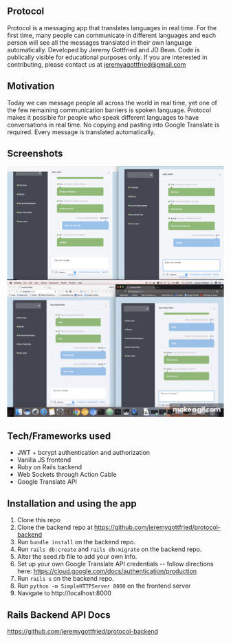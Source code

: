 ## Protocol 
Protocol is a messaging app that translates languages in real time. For the first time, many people can communicate in different 
languages and each person will see all the messages translated in their own language automatically. 
Developed by Jeremy Gottfried and JD Bean. Code is publically visible for educational purposes only. 
If you are interested in contributing, please contact us at
jeremyagottfried@gmail.com 

## Motivation 
Today we can message people all across the world in real time, yet one of the few remaining communication barriers
is spoken language. Protocol makes it possible for people who speak different languages to have conversations in real time. 
No copying and pasting into Google Translate is required. Every message is translated automatically.

## Screenshots
![Screenshot](https://raw.githubusercontent.com/jeremygottfried/protocol-frontend/master/Protocol_Screenshot.png)
<img src='https://github.com/jeremygottfried/protocol-frontend/blob/master/Protocol_demo.gif' width=1000>
## Tech/Frameworks used
- JWT + bcrypt authentication and authorization
- Vanilla JS frontend
- Ruby on Rails backend
- Web Sockets through Action Cable
- Google Translate API 

## Installation and using the app

1. Clone this repo 
2. Clone the backend repo at https://github.com/jeremygottfried/protocol-backend
3. Run `bundle install` on the backend repo. 
4. Run `rails db:create` and `rails db:migrate` on the backend repo. 
5. Alter the seed.rb file to add your own info. 
5. Set up your own Google Translate API credentials -- follow directions here: https://cloud.google.com/docs/authentication/production
6. Run `rails s` on the backend repo. 
7. Run `python -m SimpleHTTPServer 8000` on the frontend server
8. Navigate to http://localhost:8000

## Rails Backend API Docs 
https://github.com/jeremygottfried/protocol-backend
